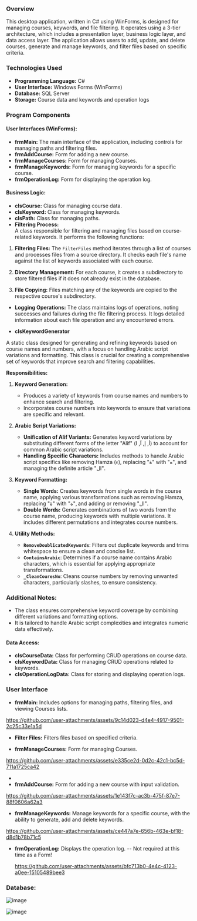 
### Overview
This desktop application, written in C# using WinForms, is designed for managing courses, keywords, and file filtering.
 It operates using a 3-tier architecture, which includes a presentation layer, business logic layer, and data access layer.
The application allows users to add, update, and delete courses, generate and manage keywords, and filter files based on specific criteria.

### Technologies Used
- **Programming Language:** C#
- **User Interface:** Windows Forms (WinForms)
- **Database:** SQL Server
- **Storage:** Course data and keywords and operation logs

### Program Components

#### User Interfaces (WinForms):
- **frmMain:** The main interface of the application, including controls for managing paths and filtering files.
- **frmAddCourse:** Form for adding a new course.
- **frmManageCourses:** Form for managing Courses.
- **frmManageKeywords:** Form for managing keywords for a specific course.
- **frmOperationLog:** Form for displaying the operation log.

#### Business Logic:
- **clsCourse:** Class for managing course data.
- **clsKeyword:** Class for managing keywords.
- **clsPath:** Class for managing paths.
- **Filtering Process:**  
A class responsible for filtering and managing files based on course-related keywords. It performs the following functions:

1. **Filtering Files:** The `FilterFiles` method iterates through a list of courses and processes files from a source directory.
                         It checks each file's name against the list of keywords associated with each course.

2. **Directory Management:** For each course, it creates a subdirectory to store filtered files if it does not already exist in the database.

3. **File Copying:** Files matching any of the keywords are copied to the respective course's subdirectory. 

- **Logging Operations:** The class maintains logs of operations, noting successes and failures during the file filtering process.
                            It logs detailed information about each file operation and any encountered errors.


- **clsKeywordGenerator**

A static class designed for generating and refining keywords based on course names and numbers, with a focus on handling Arabic script variations and formatting.
This class is crucial for creating a comprehensive set of keywords that improve search and filtering capabilities.

 **Responsibilities:**

1. **Keyword Generation:**
   - Produces a variety of keywords from course names and numbers to enhance search and filtering.
   - Incorporates course numbers into keywords to ensure that variations are specific and relevant.

2. **Arabic Script Variations:**
   - **Unification of Alif Variants:** Generates keyword variations by substituting different forms of the letter "Alif" (أ, إ, آ, ا) to account for common Arabic script variations.
   - **Handling Specific Characters:** Includes methods to handle Arabic script specifics like removing Hamza (ء), replacing "ة" with "ه", and managing the definite article "ال".

3. **Keyword Formatting:**
   - **Single Words:** Creates keywords from single words in the course name, applying various transformations such as removing Hamza, replacing "ة" with "ه", and adding or removing "ال".
   - **Double Words:** Generates combinations of two words from the course name, producing keywords with multiple variations. It includes different permutations and integrates course numbers.

4. **Utility Methods:**
   - **`RemoveDoublicatedKeywords`**: Filters out duplicate keywords and trims whitespace to ensure a clean and concise list.
   - **`ContainsArabic`**: Determines if a course name contains Arabic characters, which is essential for applying appropriate transformations.
   - **`_CleanCouresNo`**: Cleans course numbers by removing unwanted characters, particularly slashes, to ensure consistency.


### **Additional Notes:**
- The class ensures comprehensive keyword coverage by combining different variations and formatting options.
- It is tailored to handle Arabic script complexities and integrates numeric data effectively.


#### Data Access:
- **clsCourseData:** Class for performing CRUD operations on course data.
- **clsKeywordData:** Class for managing CRUD operations related to keywords.
- **clsOperationLogData:** Class for storing and displaying operation logs.



### User Interface
- **frmMain:** Includes options for managing paths, filtering files, and viewing Courses lists.
  
https://github.com/user-attachments/assets/9c14d023-d4e4-4917-9501-2c25c33e1a5d

- **Filter Files:** Filters files based on specified criteria.

- **frmManageCourses:** Form for managing Courses.

https://github.com/user-attachments/assets/e335ce2d-0d2c-42c1-bc5d-711a1725ca42


- 
- **frmAddCourse:** Form for adding a new course with input validation.

https://github.com/user-attachments/assets/1e143f7c-ac3b-475f-87e7-88f0606a62a3


- **frmManageKeywords:** Manage keywords for a specific course, with the ability to generate, add and delete keywords.


https://github.com/user-attachments/assets/ce447a7e-656b-463e-bf18-d8d1b78b71c5




- **frmOperationLog:** Displays the operation log. --  Not required at this time as a Form!

  https://github.com/user-attachments/assets/bfc713b0-4e4c-4123-a0ee-15105489bee3





### Database:

![image](https://github.com/user-attachments/assets/61eaf238-c423-42a9-9cdd-94cab4e30482)

![image](https://github.com/user-attachments/assets/821ae76a-0fec-43e0-8ca6-5a70208ffb1f)













































